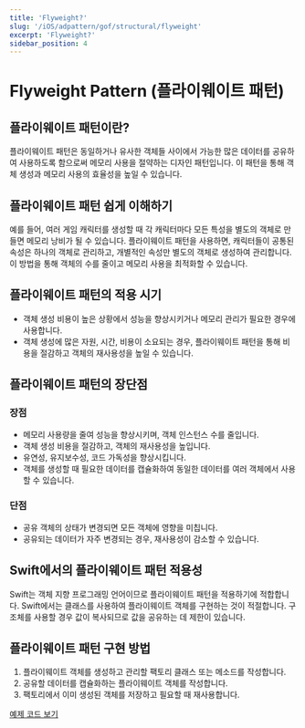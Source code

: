 ```yaml
---
title: 'Flyweight?'
slug: '/iOS/adpattern/gof/structural/flyweight'
excerpt: 'Flyweight?'
sidebar_position: 4
---
```


# Flyweight Pattern (플라이웨이트 패턴)

## 플라이웨이트 패턴이란?

플라이웨이트 패턴은 동일하거나 유사한 객체들 사이에서 가능한 많은 데이터를 공유하여 사용하도록 함으로써 메모리 사용을 절약하는 디자인 패턴입니다. 이 패턴을 통해 객체 생성과 메모리 사용의 효율성을 높일 수 있습니다.

## 플라이웨이트 패턴 쉽게 이해하기

예를 들어, 여러 게임 캐릭터를 생성할 때 각 캐릭터마다 모든 특성을 별도의 객체로 만들면 메모리 낭비가 될 수 있습니다. 플라이웨이트 패턴을 사용하면, 캐릭터들이 공통된 속성은 하나의 객체로 관리하고, 개별적인 속성만 별도의 객체로 생성하여 관리합니다. 이 방법을 통해 객체의 수를 줄이고 메모리 사용을 최적화할 수 있습니다.

## 플라이웨이트 패턴의 적용 시기

- 객체 생성 비용이 높은 상황에서 성능을 향상시키거나 메모리 관리가 필요한 경우에 사용합니다.
- 객체 생성에 많은 자원, 시간, 비용이 소요되는 경우, 플라이웨이트 패턴을 통해 비용을 절감하고 객체의 재사용성을 높일 수 있습니다.

## 플라이웨이트 패턴의 장단점

### 장점

- 메모리 사용량을 줄여 성능을 향상시키며, 객체 인스턴스 수를 줄입니다.
- 객체 생성 비용을 절감하고, 객체의 재사용성을 높입니다.
- 유연성, 유지보수성, 코드 가독성을 향상시킵니다.
- 객체를 생성할 때 필요한 데이터를 캡슐화하여 동일한 데이터를 여러 객체에서 사용할 수 있습니다.

### 단점

- 공유 객체의 상태가 변경되면 모든 객체에 영향을 미칩니다.
- 공유되는 데이터가 자주 변경되는 경우, 재사용성이 감소할 수 있습니다.

## Swift에서의 플라이웨이트 패턴 적용성

Swift는 객체 지향 프로그래밍 언어이므로 플라이웨이트 패턴을 적용하기에 적합합니다. Swift에서는 클래스를 사용하여 플라이웨이트 객체를 구현하는 것이 적절합니다. 구조체를 사용할 경우 값이 복사되므로 값을 공유하는 데 제한이 있습니다.

## 플라이웨이트 패턴 구현 방법

1. 플라이웨이트 객체를 생성하고 관리할 팩토리 클래스 또는 메소드를 작성합니다.
2. 공유할 데이터를 캡슐화하는 플라이웨이트 객체를 작성합니다.
3. 팩토리에서 이미 생성된 객체를 저장하고 필요할 때 재사용합니다.

[예제 코드 보기](https://github.com/jjunhaa0211/ADPattern-Swift/tree/main/GoF-FlyweightPattern)
